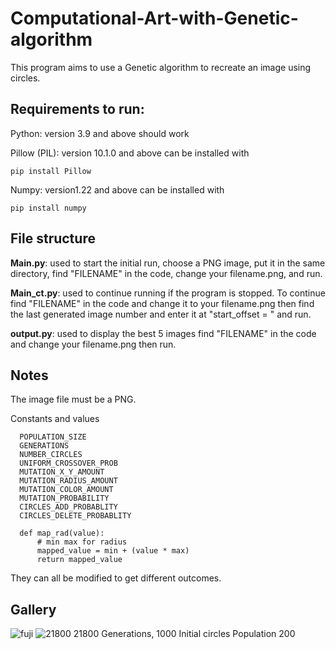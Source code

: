 # Computational-Art-with-Genetic-algorithm
  This program aims to use a Genetic algorithm to recreate an image using circles.

## Requirements to run: 
Python: version 3.9 and above should work

Pillow (PIL): version 10.1.0 and above can be installed with
```
pip install Pillow
```
Numpy: version1.22 and above can be installed with
```
pip install numpy
```

## File structure
**Main.py**: used to start the initial run, choose a PNG image, put it in the same directory, find "FILENAME" in the code, change your filename.png, and run.

**Main_ct.py**: used to continue running if the program is stopped. To continue find "FILENAME" in the code and change it to your filename.png then find the last generated image number and enter it at "start_offset = " and run.

**output.py**: used to display the best 5 images find "FILENAME" in the code and change your filename.png then run.

## Notes 

The image file must be a PNG.

Constants and values 
```
  POPULATION_SIZE
  GENERATIONS
  NUMBER_CIRCLES
  UNIFORM_CROSSOVER_PROB
  MUTATION_X_Y_AMOUNT
  MUTATION_RADIUS_AMOUNT
  MUTATION_COLOR_AMOUNT
  MUTATION_PROBABILITY
  CIRCLES_ADD_PROBABLITY
  CIRCLES_DELETE_PROBABLITY

  def map_rad(value):
      # min max for radius
      mapped_value = min + (value * max)
      return mapped_value
```
They can all be modified to get different outcomes.
## Gallery
![fuji](https://github.com/ZionC27/Computational-Art-with-Genetic-algorithm/assets/56661548/8df77624-816e-48e1-85e5-7beb0b83880b)
![21800](https://github.com/ZionC27/Computational-Art-with-Genetic-algorithm/assets/56661548/a167c99a-2d5a-41b7-9800-391bd6164578)
21800 Generations, 1000 Initial circles Population 200
